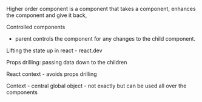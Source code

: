 Higher order component is a component that takes a component, enhances the component and give it back,

Controlled components

- parent controls the component for any changes to the child component.

Lifting the state up in react - react.dev

Props drilling: passing data down to the children

React context - avoids props drilling

Context - central global object - not exactly but can be used all over the components
